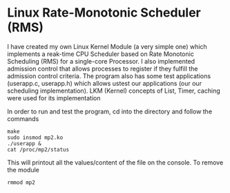 # Linux Rate-Monotonic Scheduler (RMS)

I have created my own Linux Kernel Module (a very simple one) which implements a reak-time CPU Scheduler based on Rate Monotonic Scheduling (RMS) for a single-core Processor. I also implemented admission control that allows processes to register if they fulfill the admission control criteria. The program also has some test applications (userapp.c, userapp.h) which allows ustest our applications (our our scheduling implementation). LKM (Kernel) concepts of List, Timer, caching were used for its implementation 

In order to run and test the program, cd into the directory and follow the commands
```
make
sudo insmod mp2.ko
./userapp &
cat /proc/mp2/status 
```

This will printout all the values/content of the file on the console.
To remove the module
```
rmmod mp2
```
